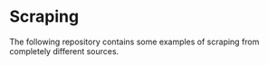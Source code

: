 # Scraping
The following repository contains some examples of scraping from completely different sources.
